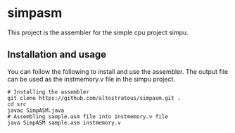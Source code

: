 # simpasm
This project is the assembler for the simple cpu project simpu.

## Installation and usage
You can follow the following to install and use the assembler. The output file can be used as the instmemory.v file in the simpu project.

    # Installing the assembler
    git clone https://github.com/altostratous/simpasm.git .
    cd src
    javac SimpASM.java
    # Assembling sample.asm file into instmemory.v file
    java SimpASM sample.asm instmemory.v
